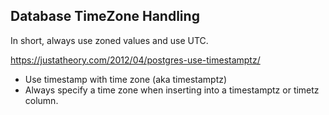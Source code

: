 
## Database TimeZone Handling

In short, always use zoned values and use UTC.

<https://justatheory.com/2012/04/postgres-use-timestamptz/>

- Use timestamp with time zone (aka timestamptz)
- Always specify a time zone when inserting into a timestamptz or timetz column.
